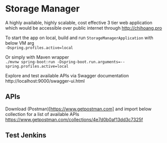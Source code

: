 # Storage Manager

A highly available, highly scalable, cost effective 3 tier web application 
which would be accessible over public internet through http://chihoang.pro

To start the app on local, build and run `StorageManagerApplication` with below VM arg  
`-Dspring.profiles.active=local`

Or simply with Maven wrapper  
`./mvnw spring-boot:run -Dspring-boot.run.arguments=--spring.profiles.active=local`

Explore and test available APIs via Swagger documentation  
http://localhost:9000/swagger-ui.html

## APIs
Download (Postman)[https://www.getpostman.com] and import below collection for a list of available APIs
https://www.getpostman.com/collections/4e7d0b0af13dd3c7325f

## Test Jenkins
